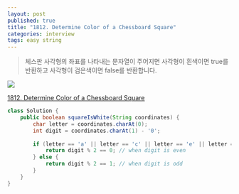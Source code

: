 ```yaml
---
layout: post
published: true
title: "1812. Determine Color of a Chessboard Square"
categories: interview
tags: easy string
---
```


> 체스판 사각형의 좌표를 나타내는 문자열이 주어지면 사각형이 흰색이면 true를 반환하고 사각형이 검은색이면 false를 반환합니다.

![](https://assets.leetcode.com/uploads/2021/02/19/screenshot-2021-02-20-at-22159-pm.png)

[1812. Determine Color of a Chessboard Square](https://leetcode.com/problems/determine-color-of-a-chessboard-square/)

```java
class Solution {
    public boolean squareIsWhite(String coordinates) {
        char letter = coordinates.charAt(0);
        int digit = coordinates.charAt(1) - '0';
        
        if (letter == 'a' || letter == 'c' || letter == 'e' || letter == 'g') { 
            return digit % 2 == 0; // when digit is even
        } else { 
            return digit % 2 == 1; // when digit is odd
        }
    }
}
```
